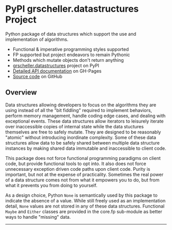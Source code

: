 # PyPI grscheller.datastructures Project

Python package of data structures which support the use and
implementation of algorithms.

* Functional & imperative programming styles supported
* FP supported but project endeavors to remain Pythonic
* Methods which mutate objects don't return anything
* [grscheller.datastructures][1] project on PyPI
* [Detailed API documentation][2] on GH-Pages
* [Source code][3] on GitHub

## Overview

Data structures allowing developers to focus on the algorithms they are
using instead of all the "bit fiddling" required to implement behaviors,
perform memory management, handle coding edge cases, and dealing with
exceptional events. These data structures allow iterators to leisurely
iterate over inaccessible copies of internal state while the data
stuctures themselves are free to safely mutate. They are designed to be
reasonably "atomic" without introducing inordinate complexity. Some of
these data structures allow data to be safely shared between multiple
data structure instances by making shared data immutable and
inaccessible to client code.

This package does not force functional programming paradigms on client
code, but provide functional tools to opt into. It also does not force
unnecessary exception driven code paths upon client code. Purity is
important, but not at the expense of practicality. Sometimes the real
power of a data structure comes not from what it empowers you to do, but
from what it prevents you from doing to yourself.

As a design choice, Python `None` is semantically used by this package
to indicate the absence of a value. While still freely used as an
implementation detail, `None` values are not stored in any of these data
structures. Functional `Maybe` and `Either` classes are provided in the
core.fp sub-module as better ways to handle "missing" data.

---

[1]: https://pypi.org/project/grscheller.datastructures/
[2]: https://grscheller.github.io/datastructures/API/development/html/grscheller/datastructures/index.html
[3]: https://github.com/grscheller/datastructures
